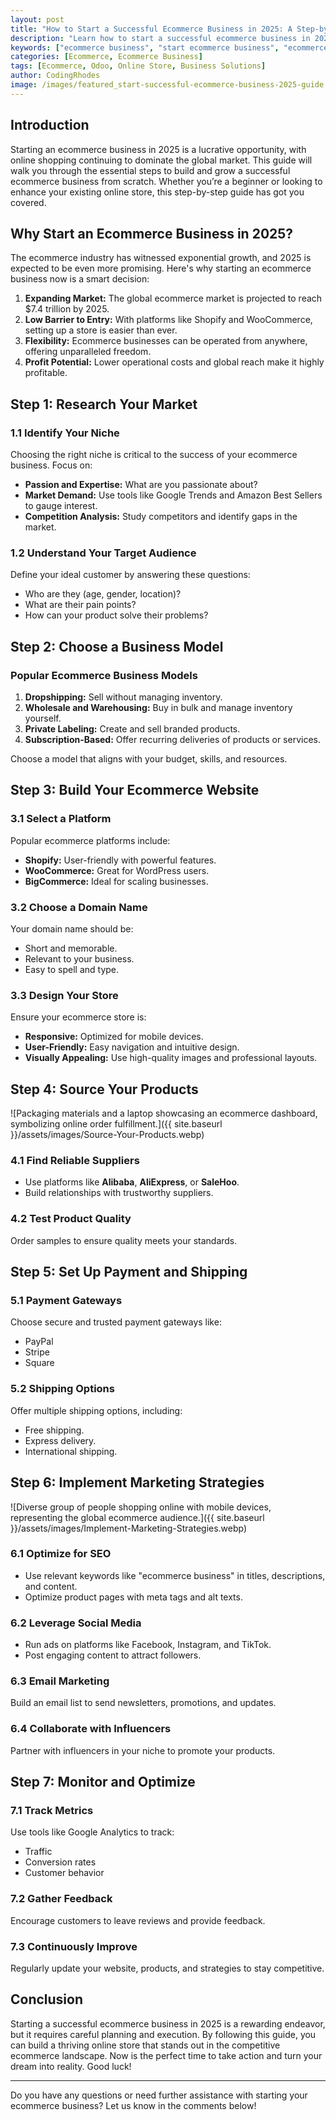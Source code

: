 ```yaml
---
layout: post
title: "How to Start a Successful Ecommerce Business in 2025: A Step-by-Step Guide"
description: "Learn how to start a successful ecommerce business in 2025 with this comprehensive, easy-to-follow guide."
keywords: ["ecommerce business", "start ecommerce business", "ecommerce 2025"]
categories: [Ecommerce, Ecommerce Business]
tags: [Ecommerce, Odoo, Online Store, Business Solutions]
author: CodingRhodes
image: /images/featured_start-successful-ecommerce-business-2025-guide.webp
---
```


## Introduction
Starting an ecommerce business in 2025 is a lucrative opportunity, with online shopping continuing to dominate the global market. This guide will walk you through the essential steps to build and grow a successful ecommerce business from scratch. Whether you’re a beginner or looking to enhance your existing online store, this step-by-step guide has got you covered.

## Why Start an Ecommerce Business in 2025?
The ecommerce industry has witnessed exponential growth, and 2025 is expected to be even more promising. Here's why starting an ecommerce business now is a smart decision:

1. **Expanding Market:** The global ecommerce market is projected to reach $7.4 trillion by 2025.
2. **Low Barrier to Entry:** With platforms like Shopify and WooCommerce, setting up a store is easier than ever.
3. **Flexibility:** Ecommerce businesses can be operated from anywhere, offering unparalleled freedom.
4. **Profit Potential:** Lower operational costs and global reach make it highly profitable.

## Step 1: Research Your Market

### 1.1 Identify Your Niche
Choosing the right niche is critical to the success of your ecommerce business. Focus on:
- **Passion and Expertise:** What are you passionate about?
- **Market Demand:** Use tools like Google Trends and Amazon Best Sellers to gauge interest.
- **Competition Analysis:** Study competitors and identify gaps in the market.

### 1.2 Understand Your Target Audience
Define your ideal customer by answering these questions:
- Who are they (age, gender, location)?
- What are their pain points?
- How can your product solve their problems?

## Step 2: Choose a Business Model

### Popular Ecommerce Business Models
1. **Dropshipping:** Sell without managing inventory.
2. **Wholesale and Warehousing:** Buy in bulk and manage inventory yourself.
3. **Private Labeling:** Create and sell branded products.
4. **Subscription-Based:** Offer recurring deliveries of products or services.

Choose a model that aligns with your budget, skills, and resources.

## Step 3: Build Your Ecommerce Website

### 3.1 Select a Platform
Popular ecommerce platforms include:
- **Shopify:** User-friendly with powerful features.
- **WooCommerce:** Great for WordPress users.
- **BigCommerce:** Ideal for scaling businesses.

### 3.2 Choose a Domain Name
Your domain name should be:
- Short and memorable.
- Relevant to your business.
- Easy to spell and type.

### 3.3 Design Your Store
Ensure your ecommerce store is:
- **Responsive:** Optimized for mobile devices.
- **User-Friendly:** Easy navigation and intuitive design.
- **Visually Appealing:** Use high-quality images and professional layouts.

## Step 4: Source Your Products

![Packaging materials and a laptop showcasing an ecommerce dashboard, symbolizing online order fulfillment.]({{ site.baseurl }}/assets/images/Source-Your-Products.webp)

### 4.1 Find Reliable Suppliers
- Use platforms like **Alibaba**, **AliExpress**, or **SaleHoo**.
- Build relationships with trustworthy suppliers.

### 4.2 Test Product Quality
Order samples to ensure quality meets your standards.

## Step 5: Set Up Payment and Shipping

### 5.1 Payment Gateways
Choose secure and trusted payment gateways like:
- PayPal
- Stripe
- Square

### 5.2 Shipping Options
Offer multiple shipping options, including:
- Free shipping.
- Express delivery.
- International shipping.

## Step 6: Implement Marketing Strategies

![Diverse group of people shopping online with mobile devices, representing the global ecommerce audience.]({{ site.baseurl }}/assets/images/Implement-Marketing-Strategies.webp)

### 6.1 Optimize for SEO
- Use relevant keywords like "ecommerce business" in titles, descriptions, and content.
- Optimize product pages with meta tags and alt texts.

### 6.2 Leverage Social Media
- Run ads on platforms like Facebook, Instagram, and TikTok.
- Post engaging content to attract followers.

### 6.3 Email Marketing
Build an email list to send newsletters, promotions, and updates.

### 6.4 Collaborate with Influencers
Partner with influencers in your niche to promote your products.

## Step 7: Monitor and Optimize

### 7.1 Track Metrics
Use tools like Google Analytics to track:
- Traffic
- Conversion rates
- Customer behavior

### 7.2 Gather Feedback
Encourage customers to leave reviews and provide feedback.

### 7.3 Continuously Improve
Regularly update your website, products, and strategies to stay competitive.

## Conclusion
Starting a successful ecommerce business in 2025 is a rewarding endeavor, but it requires careful planning and execution. By following this guide, you can build a thriving online store that stands out in the competitive ecommerce landscape. Now is the perfect time to take action and turn your dream into reality. Good luck!

---

Do you have any questions or need further assistance with starting your ecommerce business? Let us know in the comments below!
